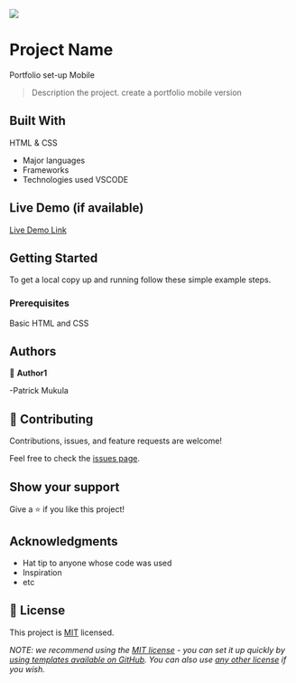 ![](https://img.shields.io/badge/Microverse-blueviolet)

# Project Name
Portfolio set-up Mobile
> Description the project.
create a portfolio mobile version

## Built With
HTML & CSS
- Major languages
- Frameworks
- Technologies used
VSCODE
## Live Demo (if available)

[Live Demo Link](https://livedemo.com)


## Getting Started

To get a local copy up and running follow these simple example steps.

### Prerequisites
Basic HTML and CSS

## Authors

👤 **Author1**

-Patrick Mukula


## 🤝 Contributing

Contributions, issues, and feature requests are welcome!

Feel free to check the [issues page](../../issues/).

## Show your support

Give a ⭐️ if you like this project!

## Acknowledgments

- Hat tip to anyone whose code was used
- Inspiration
- etc

## 📝 License

This project is [MIT](./LICENSE) licensed.

_NOTE: we recommend using the [MIT license](https://choosealicense.com/licenses/mit/) - you can set it up quickly by [using templates available on GitHub](https://docs.github.com/en/communities/setting-up-your-project-for-healthy-contributions/adding-a-license-to-a-repository). You can also use [any other license](https://choosealicense.com/licenses/) if you wish._
